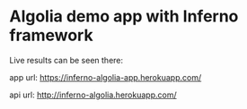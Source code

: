 # Algolia demo app with Inferno framework
Live results can be seen there: 

app url: https://inferno-algolia-app.herokuapp.com/ 

api url: http://inferno-algolia.herokuapp.com/
